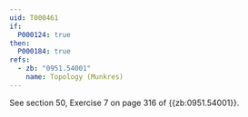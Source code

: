 ```yaml
---
uid: T000461
if:
  P000124: true
then:
  P000184: true
refs:
  - zb: "0951.54001"
    name: Topology (Munkres)
---
```


See section 50, Exercise 7 on page 316 of {{zb:0951.54001}}.
